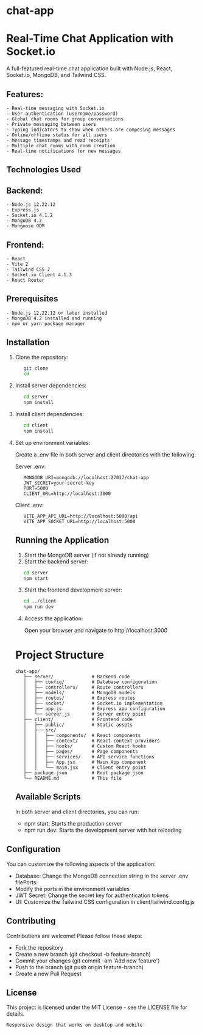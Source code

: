 # chat-app
# Real-Time Chat Application with Socket.io

A full-featured real-time chat application built with Node.js, React, Socket.io, MongoDB, and Tailwind CSS.

## Features:
    - Real-time messaging with Socket.io
    - User authentication (username/password)
    - Global chat rooms for group conversations
    - Private messaging between users
    - Typing indicators to show when others are composing messages
    - Online/offline status for all users
    - Message timestamps and read receipts
    - Multiple chat rooms with room creation
    - Real-time notifications for new messages

## Technologies Used
## Backend:
    - Node.js 12.22.12
    - Express.js
    - Socket.io 4.1.2
    - MongoDB 4.2
    - Mongoose ODM
## Frontend:
    - React
    - Vite 2
    - Tailwind CSS 2
    - Socket.io Client 4.1.3
    - React Router

## Prerequisites
    - Node.js 12.22.12 or later installed
    - MongoDB 4.2 installed and running
    - npm or yarn package manager
    
## Installation
1. Clone the repository:
   ```bash
      git clone
      cd
   ```
2. Install server dependencies:
    ```bash
       cd server
       npm install
    ```
3. Install client dependencies:
    ```bash
       cd client
       npm install
    ```
4. Set up environment variables:

   Create a .env file in both server and client directories with the following:

   Server .env:
   ```text
      MONGODB_URI=mongodb://localhost:27017/chat-app
      JWT_SECRET=your-secret-key
      PORT=5000
      CLIENT_URL=http://localhost:3000
   ```
   Client .env:
   ```text
      VITE_APP_API_URL=http://localhost:5000/api
      VITE_APP_SOCKET_URL=http://localhost:5000
   ```
   ## Running the Application

    1. Start the MongoDB server (if not already running)
    2. Start the backend server:
    ```bash
       cd server
       npm start
    ```
    3. Start the frontend development server:
     ```bash
        cd ../client
        npm run dev
     ```
    4. Access the application:
   
       Open your browser and navigate to http://localhost:3000
    # Project Structure
     ```text
     chat-app/
        ├── server/              # Backend code
        │   ├── config/          # Database configuration
        │   ├── controllers/     # Route controllers
        │   ├── models/          # MongoDB models
        │   ├── routes/          # Express routes
        │   ├── socket/          # Socket.io implementation
        │   ├── app.js           # Express app configuration
        │   └── server.js        # Server entry point
        ├── client/              # Frontend code
        │   ├── public/          # Static assets
        │   ├── src/
        │   │   ├── components/  # React components
        │   │   ├── context/     # React context providers
        │   │   ├── hooks/       # Custom React hooks
        │   │   ├── pages/       # Page components
        │   │   ├── services/    # API service functions
        │   │   ├── App.jsx      # Main App component
        │   │   └── main.jsx     # Client entry point
        ├── package.json         # Root package.json
        └── README.md            # This file
     ```
     ## Available Scripts
   
     In both server and client directories, you can run:
     - npm start: Starts the production server
     - npm run dev: Starts the development server with hot reloading
       
 ## Configuration

 You can customize the following aspects of the application:
  - Database: Change the MongoDB connection string in the server .env filePorts:
-  Modify the ports in the environment variables
 -  JWT Secret: Change the secret key for authentication tokens
 -  UI: Customize the Tailwind CSS configuration in client/tailwind.config.js

## Contributing

Contributions are welcome! Please follow these steps:
- Fork the repository
- Create a new branch (git checkout -b feature-branch)
- Commit your changes (git commit -am 'Add new feature')
- Push to the branch (git push origin feature-branch)
- Create a new Pull Request

## License

This project is licensed under the MIT License - see the LICENSE file for details.
    

   

    Responsive design that works on desktop and mobile
